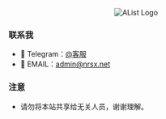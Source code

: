 <p align="center">

   <img src="https://cdn.jsdelivr.net/gh/NRSX/XrayR-V2Board/0220412220046.jpg" alt="AList Logo" >

</p>

### 联系我

- 👋 Telegram：[@客服](https://t.me/nrsxa "@客服")
- 👀 EMAIL：admin@nrsx.net

### 注意

- 请勿将本站共享给无关人员，谢谢理解。
